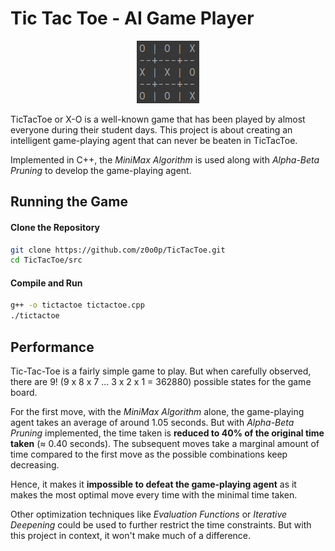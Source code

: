 # Tic Tac Toe - AI Game Player
<p align="center">
    <img src="TicTacToe.png" alt="TicTacToe">
</p>

TicTacToe or X-O is a well-known game that has been played by almost everyone during their student days. This project is about creating an intelligent game-playing agent that can never be beaten in TicTacToe.

Implemented in C++, the *MiniMax Algorithm* is used along with *Alpha-Beta Pruning* to develop the game-playing agent.

## Running the Game
#### Clone the Repository

```bash
git clone https://github.com/z0o0p/TicTacToe.git
cd TicTacToe/src
```

#### Compile and Run

```bash
g++ -o tictactoe tictactoe.cpp
./tictactoe
```

## Performance
Tic-Tac-Toe is a fairly simple game to play. But when carefully observed, there are 9! (9 x 8 x 7 ... 3 x 2 x 1 = 362880) possible states for the game board.

For the first move, with the *MiniMax Algorithm* alone, the game-playing agent takes an average of around 1.05 seconds. But with *Alpha-Beta Pruning* implemented, the time taken is **reduced to 40% of the original time taken** (≈ 0.40 seconds). The subsequent moves take a marginal amount of time compared to the first move as the possible combinations keep decreasing.

Hence, it makes it **impossible to defeat the game-playing agent** as it makes the most optimal move every time with the minimal time taken.

Other optimization techniques like *Evaluation Functions* or *Iterative Deepening* could be used to further restrict the time constraints. But with this project in context, it won't make much of a difference.

